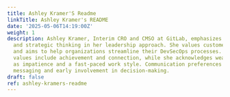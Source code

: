 ```yaml
---
title: Ashley Kramer'S Readme
linkTitle: Ashley Kramer's README
date: '2025-05-06T14:19:00Z'
weight: 1
description: Ashley Kramer, Interim CRO and CMSO at GitLab, emphasizes teamwork, trust,
  and strategic thinking in her leadership approach. She values customer connections
  and aims to help organizations streamline their DevSecOps processes. Her personal
  values include achievement and connection, while she acknowledges weaknesses such
  as impatience and a fast-paced work style. Communication preferences include concise
  messaging and early involvement in decision-making.
draft: false
ref: ashley-kramers-readme
---
```


